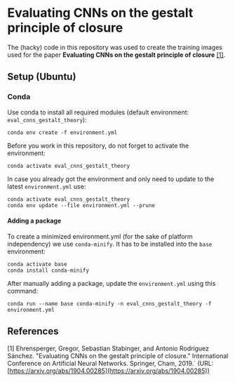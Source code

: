 # Evaluating CNNs on the gestalt principle of closure

The (hacky) code in this repository was used to create the training images used for the paper **Evaluating CNNs on the gestalt principle of closure** [[1]](#1).

## Setup (Ubuntu)
### Conda
Use conda to install all required modules (default environment: `eval_cnns_gestalt_theory`):
```
conda env create -f environment.yml
```

Before you work in this repository, do not forget to activate the environment:
```
conda activate eval_cnns_gestalt_theory
```

In case you already got the environment and only need to update to the latest `environment.yml` use:
```
conda activate eval_cnns_gestalt_theory
conda env update --file environment.yml --prune
```

#### Adding a package
To create a minimized environment.yml (for the sake of platform independency) we use `conda-minify`. It has to be installed into the `base` environment:
```
conda activate base
conda install conda-minify
```

After manually adding a package, update the `environment.yml` using this command:
```
conda run --name base conda-minify -n eval_cnns_gestalt_theory -f environment.yml
```

## References

<a id="1">[1]</a> 
Ehrensperger, Gregor, Sebastian Stabinger, and Antonio Rodríguez Sánchez. "Evaluating CNNs on the gestalt principle of closure." International Conference on Artificial Neural Networks. Springer, Cham, 2019.` (URL: [https://arxiv.org/abs/1904.00285](https://arxiv.org/abs/1904.00285))